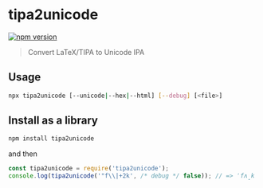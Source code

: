 # tipa2unicode

[![npm version](https://badge.fury.io/js/tipa2unicode.svg)](https://badge.fury.io/js/tipa2unicode)

> Convert LaTeX/TIPA to Unicode IPA

## Usage

```bash
npx tipa2unicode [--unicode|--hex|--html] [--debug] [<file>]
```

## Install as a library

```bash
npm install tipa2unicode
```

and then

```javascript
const tipa2unicode = require('tipa2unicode');
console.log(tipa2unicode('"f\\|+2k', /* debug */ false)); // => ˈfʌ̟k 
```
